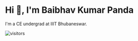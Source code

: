 # Hi 👋, I'm Baibhav Kumar Panda
I'm a CE undergrad at IIIT Bhubaneswar.

![visitors](https://visitor-badge.laobi.icu/badge?page_id=baibhav0305.baibhav0305)
